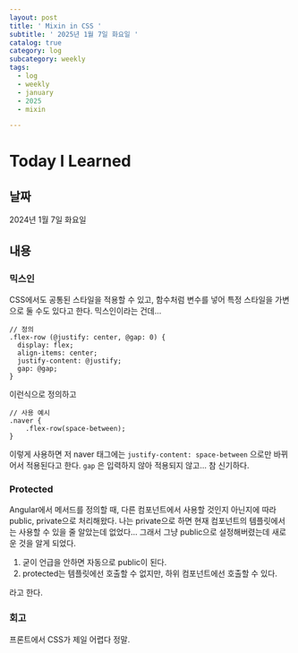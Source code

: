 ```yaml
---
layout: post
title: ' Mixin in CSS '
subtitle: ' 2025년 1월 7일 화요일 '
catalog: true
category: log
subcategory: weekly
tags:
  - log
  - weekly
  - january
  - 2025
  - mixin

---
```


# Today I Learned

## 날짜

2024년 1월 7일 화요일

## 내용

### 믹스인

CSS에서도 공통된 스타일을 적용할 수 있고, 함수처럼 변수를 넣어 특정 스타일을 가변으로 둘 수도 있다고 한다. 믹스인이라는 건데…

```less
// 정의
.flex-row (@justify: center, @gap: 0) {
  display: flex;
  align-items: center;
  justify-content: @justify;
  gap: @gap;
}
```

이런식으로 정의하고

```less
// 사용 예시
.naver {
	.flex-row(space-between);
}
```

이렇게 사용하면 저 naver 태그에는 `justify-content: space-between` 으로만 바뀌어서 적용된다고 한다. `gap` 은 입력하지 않아 적용되지 않고… 참 신기하다.

### Protected

Angular에서 메서드를 정의할 때, 다른 컴포넌트에서 사용할 것인지 아닌지에 따라 public, private으로 처리해왔다. 나는 private으로 하면 현재 컴포넌트의 템플릿에서는 사용할 수 있을 줄 알았는데 없었다… 그래서 그냥 public으로 설정해버렸는데 새로운 것을 알게 되었다.

1. 굳이 언급을 안하면 자동으로 public이 된다.
2. protected는 템플릿에선 호출할 수 없지만, 하위 컴포넌트에선 호출할 수 있다.

라고 한다.

### 회고

프론트에서 CSS가 제일 어렵다 정말.